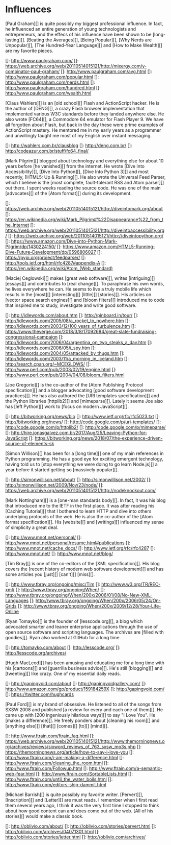 # Influences

[Paul Graham][] is quite possibly my biggest professional influence. In fact, he
influenced an entire generation of young technologists and entrepreneurs, and 
the effecs of his influence have been shown to be [long-lasting][]. [Beating 
the Averages][], [Being Popular][], [Why Nerds are Unpopular][], [The 
Hundred-Year Language][] and [How to Make Wealth][] are my favorite pieces.

[]: http://www.paulgraham.com/
[]: https://web.archive.org/web/20110514015121/http://mixergy.com/y-combinator-paul-graham/
[]: http://www.paulgraham.com/avg.html
[]: http://www.paulgraham.com/popular.html
[]: http://www.paulgraham.com/nerds.html
[]: http://www.paulgraham.com/hundred.html
[]: http://www.paulgraham.com/wealth.html

[Claus Wahlers][] is an [old school][] Flash and ActionScript hacker. He is the
author of [DENG][], a crazy Flash browser implementation that implemented
various W3C standards before they landed anywhere else. He also wrote [FC64][],
a Commodore 64 emulator for Flash Player 9. We have all forgotten about Flash,
but back in the day these were prime examples of ActionScript mastery. He 
mentored me in my early years as a programmer and unwillingly taught me most of 
my English over instant messaging.

[]: http://wahlers.com.br/clausblog
[]: http://deng.com.br/
[]: http://codeazur.com.br/stuff/fc64_final/

[Mark Pilgrim][] blogged about technology and everything else for about 10 years
before [he vanished][] from the internet. He wrote [Dive Into Accessibility][],
[Dive Into Python][], [Dive Into Python 3][] and most recently, [HTML5: Up & 
Running][]. He also wrote the Universal Feed Parser, which I believe is the 
[most complete, fault-tolerant RSS and Atom parser][] out there. I spent weeks
reading the source code. He was one of the main [advocates][] of the [Atom 
format][] during its development.

[]: https://web.archive.org/web/20110514015121/http://diveintomark.org/about
[]: https://en.wikipedia.org/wiki/Mark_Pilgrim#%22Disappearance%22_from_the_Internet
[]: https://web.archive.org/web/20110514015121/http://diveintoaccessibility.org/
[]: https://web.archive.org/web/20110514015121/http://diveintopython.org/
[]: https://www.amazon.com/Dive-into-Python-Mark-Pilgrim/dp/1430224150/
[]: https://www.amazon.com/HTML5-Running-Dive-Future-Development/dp/0596806027
[]: https://pypi.org/project/feedparser/
[]: http://tools.ietf.org/html/rfc4287#appendix-A
[]: https://en.wikipedia.org/wiki/Atom_(Web_standard)

[Maciej Ceglowski][] makes [great web software][], writes [intriguing][] 
[essays][] and contributes to [real change][]. To paraphrase his own words, he 
lives everywhere he can. He seems to live a truly mobile life which results in
the [most][] [interesting][] [little][] [stories][]. His articles on [vector 
space search engines][] and [bloom filters][] introduced me to code that 
inspired me to study, investigate and write good software.

[]: http://idlewords.com/about.htm
[]: http://pinboard.in/tour/
[]: http://idlewords.com/2005/08/a_rocket_to_nowhere.htm
[]: http://idlewords.com/2003/12/100_years_of_turbulence.htm
[]: https://www.theverge.com/2018/3/8/17092684/great-slate-fundraising-congressional-campaign
[]: http://idlewords.com/2006/04/argentina_on_two_steaks_a_day.htm
[]: http://idlewords.com/2006/05/i_spy.htm
[]: http://idlewords.com/2004/05/attacked_by_thugs.htm
[]: http://idlewords.com/2003/11/a_morning_in_iceland.htm
[]: http://search.cpan.org/~MCEGLOWS/
[]: http://www.perl.com/pub/2003/02/19/engine.html
[]: http://www.perl.com/pub/2004/04/08/bloom_filters.html

[Joe Gregorio][] is the co-author of the [Atom Publishing Protocol
specification][] and a blogger advocating [good software development 
practices][]. He has also authored the [URI templates specification][] and the 
Python libraries [httplib2][] and [mimeparse][]. Lately it seems Joe also has
[left Python][] work to [focus on modern JavaScript][].

[]: http://bitworking.org/news/bio
[]: http://www.ietf.org/rfc/rfc5023.txt
[]: http://bitworking.org/news/
[]: http://code.google.com/p/uri-templates/
[]: http://code.google.com/p/httplib2/
[]: http://code.google.com/p/mimeparse/
[]: http://hire.jonasgalvez.com.br/2017/Aug/25/Leaving-Python-for-JavaScript
[]: https://bitworking.org/news/2018/07/the-experience-driven-source-of-elements-sk

[Simon Willison][] has been for a [long time][] one of my main references in 
Python programming. He has a good eye for exciting emergent technology, having
told us to [stop everything we were doing to go learn Node.js][] a year before 
it started getting so [massively popular][].

[]: http://simonwillison.net/about/
[]: http://simonwillison.net/2002/
[]: http://simonwillison.net/2009/Nov/23/node/
[]: https://web.archive.org/web/20110514015121/http://nodeknockout.com/

[Mark Nottingham][] is a [one-man standards body][]. In fact, it was his blog 
that introduced me to the IETF in the first place. It was after reading his 
[Caching Tutorial][] that I bothered to learn HTTP and dive into others
underlying protocols of the web. He is also the co-author of the [Atom format 
specification][]. His [website][] and [writings][] influenced my sense of 
simplicity a great deal.

[]: http://www.mnot.net/personal/
[]: http://www.mnot.net/personal/resume.html#publications
[]: http://www.mnot.net/cache_docs/
[]: http://www.ietf.org/rfc/rfc4287
[]: http://www.mnot.net/
[]: http://www.mnot.net/blog/

[Tim Bray][] is one of the co-editors of the [XML specification][]. His blog 
covers the [recent history of modern web software development][] and has some
articles you [just][] [can't][] [miss][].

[]: http://www.tbray.org/ongoing/misc/Tim
[]: http://www.w3.org/TR/REC-xml/
[]: http://www.tbray.org/ongoing/When/
[]: http://www.tbray.org/ongoing/When/200x/2006/01/08/No-New-XML-Languages
[]: http://www.tbray.org/ongoing/When/200x/2006/05/24/On-Grids
[]: http://www.tbray.org/ongoing/When/200x/2009/12/28/Your-Life-Online

[Ryan Tomayko][] is the founder of [lesscode.org][], a blog which advocated 
smarter and leaner enterprise applications through the use of open source 
software and scripting languages. The archives are [filled with goodies][]. Ryan
also worked at GitHub for a long time.

[]: http://tomayko.com/about
[]: http://lesscode.org/
[]: http://lesscode.org/archives/

[Hugh MacLeod][] has been amusing and educating me for a long time with his 
[cartoons][] and [guerrilla business advice][]. He's still [blogging][] and
[tweeting][] like crazy. One of my essential daily reads.

[]: http://gapingvoid.com/about
[]: http://gapingvoidgallery.com/
[]: http://www.amazon.com/gp/product/159184259X
[]: http://gapingvoid.com/
[]: https://twitter.com/hughcards

[Paul Ford][] is my brand of obsessive. He listened to all of the songs from 
SXSW 2008 and published [a review for every and each one of them][]. He came up
with [200 ingeniously hilarious ways][] to say "I Love You". He [makes a 
difference][]. He freely ponders about [cleaning his room][] and [anything 
else][] [that][] [comes][] [to][] [mind][].

[]: http://www.ftrain.com/ftrain_faq.html
[]: https://web.archive.org/web/20110514015121/http://www.themorningnews.org/archives/reviews/sixword_reviews_of_763_sxsw_mp3s.php
[]: https://themorningnews.org/article/how-to-say-i-love-you
[]: http://www.ftrain.com/i-am-making-a-difference.html
[]: http://www.ftrain.com/cleaning_the_room.html
[]: http://www.ftrain.com/Followup.html
[]: http://www.ftrain.com/a-semantic-web-fear.html
[]: http://www.ftrain.com/SortableLists.html
[]: http://www.ftrain.com/until_the_water_boils.html
[]: http://www.ftrain.com/editors-ship-dammit.html

[Michael Barrish][] is quite possibly my favorite writer. [Pervert][], 
[Inscription][] and [Letter][] are must reads. I remember when I first read 
them several years ago, I think it was the very first time I stopped to think 
about how good content can and does come out of the web. [All of his 
stories][] would make a classic book.

[]: http://oblivio.com/about/
[]: http://oblivio.com/stories/pervert.html
[]: http://oblivio.com/archives/04071301.html
[]: http://oblivio.com/stories/letter.html
[]: http://oblivio.com/archives/
